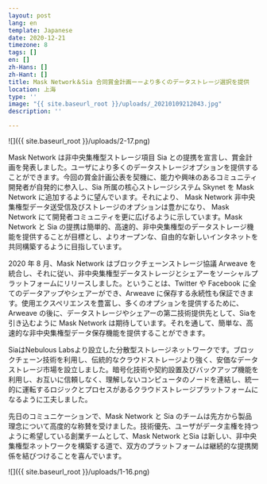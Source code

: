 ```yaml
---
layout: post
lang: en
template: Japanese
date: 2020-12-21
timezone: 8
tags: []
en: []
zh-Hans: []
zh-Hant: []
title: Mask Network＆Sia 合同賞金計画ーーより多くのデータストレージ選択を提供
location: 上海
type: ''
image: "{{ site.baseurl_root }}/uploads/_20210109212043.jpg"
description: ''

---
```

![]({{ site.baseurl_root }}/uploads/2-17.png)

Mask Network は非中央集権型ストレージ項目 Sia との提携を宣言し、賞金計画を発表しました。ユーザにより多くのデータストレージオプションを提供することができます。今回の賞金計画公表を契機に、能力や興味のあるコミュニティ開発者が自発的に参入し、Sia 所属の核心ストレージシステム Skynet を Mask Network に追加するように望んでいます。それにより、 Mask Network 非中央集権型データ送受信及びストレージのオプションは豊かになり、 Mask Network にて開発者コミュニティを更に広げるように示しています。Mask Network と Sia の提携は簡単的、高速的、非中央集権型のデータストレージ機能を提供することが目標とし、よりオープンな、自由的な新しいインタネットを共同構築するように目指しています。

2020 年 8 月、Mask Network はブロックチェーンストレージ協議 Arweave を統合し、それに従い、非中央集権型データストレージとシェアーをソーシャルプラットフォームにリリースしました。ということは、Twitter や Facebook に全てのデータアップやシェアーができ、Arweave に保存する永続性も保証できます。使用エクスペリエンスを豊富し、多くのオプションを提供するために、Arweave の後に、データストレージやシェアーの第二技術提供先として、Siaを引き込むように Mask Network は期待しています。それを通して、簡単な、高速的な非中央集権型データ保存機能を提供することができます。

SiaはNebulous Labsより設立した分散型ストレージネットワークです。ブロックチェーン技術を利用し、伝統的なクラウドストレージより強く、安価なデータストレージ市場を設立しました。暗号化技術や契約設置及びバックアップ機能を利用し、お互いに信頼しなく、理解しないコンピュータのノードを連結し、統一的に運転するロジックとプロセスがあるクラウドストレージプラットフォームになるように工夫しました。

先日のコミュニケーションで、Mask Network と Sia のチームは先方から製品理念について高度的な称賛を受けました。技術優先、ユーザがデータ主権を持つように希望している創業チームとして、Mask Network とSia は新しい、非中央集権型ネットワークを構築する道で、双方のプラットフォームは継続的な提携関係を結びつけることを喜んでいます。

![]({{ site.baseurl_root }}/uploads/1-16.png)